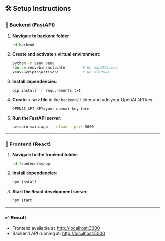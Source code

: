 ## 🛠️ Setup Instructions

### 🔹 Backend (FastAPI)
1. **Navigate to backend folder**
   ```bash
   cd backend
   ```

2. **Create and activate a virtual environment**:

   ```bash
   python -m venv venv
   source venv/bin/activate        # On macOS/Linux
   venv\Scripts\activate           # On Windows
   ```

3. **Install dependencies**:

   ```bash
   pip install -r requirements.txt
   ```

4. **Create a `.env` file** in the `backend/` folder and add your OpenAI API key:

   ```env
   OPENAI_API_KEY=your-openai-key-here
   ```

5. **Run the FastAPI server**:

   ```bash
   uvicorn main:app --reload --port 5000
   ```

---

### 🔹 Frontend (React)

1. **Navigate to the frontend folder**:

   ```bash
   cd frontend/myapp
   ```

2. **Install dependencies**:

   ```bash
   npm install
   ```

3. **Start the React development server**:

   ```bash
   npm start
   ```

---

### ✅ Result

- Frontend available at: [http://localhost:3000](http://localhost:3000)
- Backend API running at: [http://localhost:5000](http://localhost:5000)

